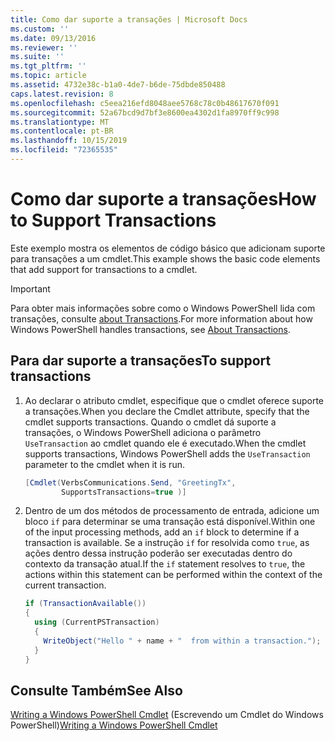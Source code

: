 ```yaml
---
title: Como dar suporte a transações | Microsoft Docs
ms.custom: ''
ms.date: 09/13/2016
ms.reviewer: ''
ms.suite: ''
ms.tgt_pltfrm: ''
ms.topic: article
ms.assetid: 4732e38c-b1a0-4de7-b6de-75dbde850488
caps.latest.revision: 8
ms.openlocfilehash: c5eea216efd8048aee5768c78c0b48617670f091
ms.sourcegitcommit: 52a67bcd9d7bf3e8600ea4302d1fa8970ff9c998
ms.translationtype: MT
ms.contentlocale: pt-BR
ms.lasthandoff: 10/15/2019
ms.locfileid: "72365535"
---
```

# <a name="how-to-support-transactions"></a><span data-ttu-id="34998-102">Como dar suporte a transações</span><span class="sxs-lookup"><span data-stu-id="34998-102">How to Support Transactions</span></span>

<span data-ttu-id="34998-103">Este exemplo mostra os elementos de código básico que adicionam suporte para transações a um cmdlet.</span><span class="sxs-lookup"><span data-stu-id="34998-103">This example shows the basic code elements that add support for transactions to a cmdlet.</span></span>

> [!IMPORTANT]
> <span data-ttu-id="34998-104">Para obter mais informações sobre como o Windows PowerShell lida com transações, consulte [about Transactions][about_Transactions].</span><span class="sxs-lookup"><span data-stu-id="34998-104">For more information about how Windows PowerShell handles transactions, see [About Transactions][about_Transactions].</span></span>

## <a name="to-support-transactions"></a><span data-ttu-id="34998-105">Para dar suporte a transações</span><span class="sxs-lookup"><span data-stu-id="34998-105">To support transactions</span></span>

1. <span data-ttu-id="34998-106">Ao declarar o atributo cmdlet, especifique que o cmdlet oferece suporte a transações.</span><span class="sxs-lookup"><span data-stu-id="34998-106">When you declare the Cmdlet attribute, specify that the cmdlet supports transactions.</span></span>
   <span data-ttu-id="34998-107">Quando o cmdlet dá suporte a transações, o Windows PowerShell adiciona o parâmetro `UseTransaction` ao cmdlet quando ele é executado.</span><span class="sxs-lookup"><span data-stu-id="34998-107">When the cmdlet supports transactions, Windows PowerShell adds the `UseTransaction` parameter to the cmdlet when it is run.</span></span>

    ```csharp
    [Cmdlet(VerbsCommunications.Send, "GreetingTx",
            SupportsTransactions=true )]
    ```

2. <span data-ttu-id="34998-108">Dentro de um dos métodos de processamento de entrada, adicione um bloco `if` para determinar se uma transação está disponível.</span><span class="sxs-lookup"><span data-stu-id="34998-108">Within one of the input processing methods, add an `if` block to determine if a transaction is available.</span></span>
   <span data-ttu-id="34998-109">Se a instrução `if` for resolvida como `true`, as ações dentro dessa instrução poderão ser executadas dentro do contexto da transação atual.</span><span class="sxs-lookup"><span data-stu-id="34998-109">If the `if` statement resolves to `true`, the actions within this statement can be performed within the context of the current transaction.</span></span>

    ```csharp
    if (TransactionAvailable())
    {
      using (CurrentPSTransaction)
      {
        WriteObject("Hello " + name + "  from within a transaction.");
      }
    }
    ```

## <a name="see-also"></a><span data-ttu-id="34998-110">Consulte Também</span><span class="sxs-lookup"><span data-stu-id="34998-110">See Also</span></span>

<span data-ttu-id="34998-111">[Writing a Windows PowerShell Cmdlet](./writing-a-windows-powershell-cmdlet.md) (Escrevendo um Cmdlet do Windows PowerShell)</span><span class="sxs-lookup"><span data-stu-id="34998-111">[Writing a Windows PowerShell Cmdlet](./writing-a-windows-powershell-cmdlet.md)</span></span>

<!-- External URLs -->

[about_Transactions]: /powershell/module/Microsoft.PowerShell.Core/About/about_Transactions
